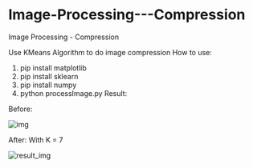 # Image-Processing---Compression
Image Processing - Compression

Use KMeans Algorithm to do image compression
How to use:

1. pip install matplotlib
2. pip install sklearn
3. pip install numpy
4. python processImage.py
Result:

  Before:
  
![img](https://user-images.githubusercontent.com/79956682/114968905-7aaccb80-9ea1-11eb-97f5-09c85b67fb4c.jpg)

  After: With K = 7
  
![result_img](https://user-images.githubusercontent.com/79956682/114968819-551fc200-9ea1-11eb-931c-ea5d285e9ef5.png)


